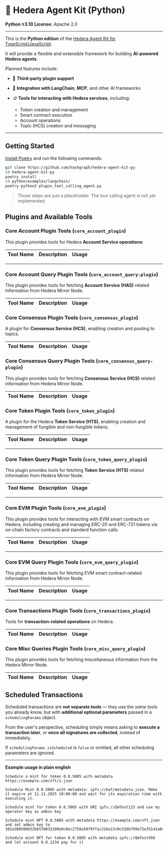 # 🧠 Hedera Agent Kit (Python)

**Python ≥3.10**
**License:** Apache 2.0

---

This is the **Python edition** of the [Hedera Agent Kit for TypeScript/JavaScript](https://github.com/hedera-dev/hedera-agent-kit).

It will provide a flexible and extensible framework for building **AI-powered Hedera agents**.

Planned features include:

* 🔌 **Third-party plugin support**
* 🧠 **Integration with LangChain**, **MCP**, and other AI frameworks
* 🪙 **Tools for interacting with Hedera services**, including:

  * Token creation and management
  * Smart contract execution
  * Account operations
  * Topic (HCS) creation and messaging

---

## Getting Started

[Install Poetry](https://python-poetry.org/docs/#installation) and run the following commands:

```bash
git clone https://github.com/hashgraph/hedera-agent-kit-py
cd hedera-agent-kit-py
poetry install
cd python/examples/langchain/
poetry python3 plugin_tool_calling_agent.py 
```

> Those steps are just a placeholder. The tool calling agent is not yet implemented.

## Plugins and Available Tools

### Core Account Plugin Tools (`core_account_plugin`)

This plugin provides tools for Hedera **Account Service operations**:

| Tool Name                        | Description                                                                                                    | Usage                                                                                                                                                                                                                                       |
|----------------------------------|----------------------------------------------------------------------------------------------------------------|---------------------------------------------------------------------------------------------------------------------------------------------------------------------------------------------------------------------------------------------|

---


### Core Account Query Plugin Tools (`core_account_query-plugin`)

This plugin provides tools for fetching **Account Service (HAS)** related information from Hedera Mirror Node.

| Tool Name                               | Description                                                          | Usage                                                                                                                   |
|-----------------------------------------|----------------------------------------------------------------------|-------------------------------------------------------------------------------------------------------------------------|



### Core Consensus Plugin Tools (`core_consensus_plugin`)

A plugin for **Consensus Service (HCS)**, enabling creation and posting to topics.

| Tool Name                   | Description                                       | Usage                                                                                                                                                                                                                                                                                                                                                                                                                                                                                                           |
|-----------------------------|---------------------------------------------------|-----------------------------------------------------------------------------------------------------------------------------------------------------------------------------------------------------------------------------------------------------------------------------------------------------------------------------------------------------------------------------------------------------------------------------------------------------------------------------------------------------------------|



### Core Consensus Query Plugin Tools (`core_consensus_query-plugin`)

This plugin provides tools for fetching **Consensus Service (HCS)** related information from Hedera Mirror Node.

| Tool Name                       | Description                                                          | Usage                                                                                                      |
|---------------------------------|----------------------------------------------------------------------|------------------------------------------------------------------------------------------------------------|


### Core Token Plugin Tools (`core_token_plugin`)

A plugin for the Hedera **Token Service (HTS)**, enabling creation and management of fungible and non-fungible tokens.

| Tool Name                                     | Description                                                   | Usage                                                                                                                                                                                                                                                                                                                                                                                                                                                                                                                                                                                                  |
|-----------------------------------------------|---------------------------------------------------------------|--------------------------------------------------------------------------------------------------------------------------------------------------------------------------------------------------------------------------------------------------------------------------------------------------------------------------------------------------------------------------------------------------------------------------------------------------------------------------------------------------------------------------------------------------------------------------------------------------------|

---

### Core Token Query Plugin Tools (`core_token_query_plugin`)

This plugin provides tools for fetching **Token Service (HTS)** related information from Hedera Mirror Node.

| Tool Name                   | Description                                   | Usage                                                    |
|-----------------------------|-----------------------------------------------|----------------------------------------------------------|


---

### Core EVM Plugin Tools (`core_evm_plugin`)

This plugin provides tools for interacting with EVM smart contracts on Hedera, including creating and managing ERC-20
and ERC-721 tokens via on-chain factory contracts and standard function calls.

| Tool Name              | Description                                           | Usage                                                                                                                                           |
|------------------------|-------------------------------------------------------|-------------------------------------------------------------------------------------------------------------------------------------------------|


---


### Core EVM Query Plugin Tools (`core_evm_query_plugin`)

This plugin provides tools for fetching EVM smart contract-related information from Hedera Mirror Node.

| Tool Name                      | Description                               | Usage                               |
|--------------------------------|-------------------------------------------|-------------------------------------|

---

### Core Transactions Plugin Tools (`core_transactions_plugin`)

Tools for **transaction-related operations** on Hedera.

| Tool Name                           | Description                                | Usage                                                                         |
|-------------------------------------|--------------------------------------------|-------------------------------------------------------------------------------|



### Core Misc Queries Plugin Tools (`core_misc_query_plugin`)

This plugin provides tools for fetching miscellaneous information from the Hedera Mirror Node.

| Tool Name                | Description                                   | Usage                                                                                     |
|--------------------------|-----------------------------------------------|-------------------------------------------------------------------------------------------|



## Scheduled Transactions

Scheduled transactions are **not separate tools** — they use the *same tools* you already know, but with **additional optional parameters** passed in a
`schedulingParams` object.

From the user's perspective, scheduling simply means asking to **execute a transaction later**, or **once all signatures
are collected**, instead of immediately.

If `schedulingParams.isScheduled` is `false` or omitted, all other scheduling parameters are ignored.

---

**Example usage in plain english**

```
Schedule a mint for token 0.0.5005 with metadata https://example.com/nft/1.json
```

```
Schedule Mint 0.0.5005 with metadata: ipfs://baf/metadata.json. Make it expire at 11.11.2025 10:00:00 and wait for its expiration time with executing it.
```

```
Schedule mint for token 0.0.5005 with URI ipfs://QmTest123 and use my operator key as admin key
```

```
Schedule mint NFT 0.0.5005 with metadata https://example.com/nft.json and set admin key to 302a300506032b6570032100e0c8ec2758a5879ffac226a13c0c516b799e72e35141a0dd828f94d37988a4b7
```

```
Schedule mint NFT for token 0.0.5005 with metadata ipfs://QmTest456 and let account 0.0.1234 pay for it
```

